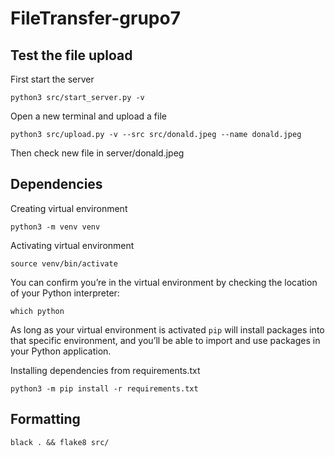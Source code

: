 # FileTransfer-grupo7

## Test the file upload

First start the server

    python3 src/start_server.py -v

Open a new terminal and upload a file

    python3 src/upload.py -v --src src/donald.jpeg --name donald.jpeg

Then check new file in server/donald.jpeg

## Dependencies

Creating virtual environment

    python3 -m venv venv

Activating virtual environment

    source venv/bin/activate

You can confirm you’re in the virtual environment by checking the location of your Python interpreter:

    which python

As long as your virtual environment is activated `pip` will install packages into that specific environment, and you’ll be able
to import and use packages in your Python application.

Installing dependencies from requirements.txt
    
    python3 -m pip install -r requirements.txt

## Formatting

    black . && flake8 src/

